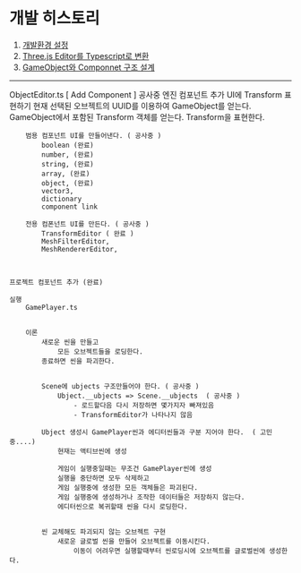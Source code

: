 # 개발 히스토리

001. [개발환경 설정](./histories/001.md)
002. [Three.js Editor를 Typescript로 변환](./histories/002.md)
003. [GameObject와 Componnet 구조 설계](./histories/003.md)

----------------------------------------


ObjectEditor.ts
    [ Add Component ] 공사중
    엔진 컴포넌트 추가
        UI에 Transform 표현하기
            현재 선택된 오브젝트의 UUID를 이용하여 GameObject를 얻는다.
            GameObject에서 포함된 Transform 객체를 얻는다.
            Transform을 표현한다.

        범용 컴포넌트 UI를 만들어낸다. ( 공사중 )
            boolean (완료)
            number, (완료)
            string, (완료)
            array, (완료)
            object, (완료)
            vector3,
            dictionary
            component link

        전용 컴폰넌트 UI를 만든다. ( 공사중 )
            TransformEditor ( 완료 )
            MeshFilterEditor,
            MeshRendererEditor,



    프로젝트 컴포넌트 추가 (완료)

    실행
        GamePlayer.ts


        이론
            새로운 씬을 만들고
                모든 오브젝트들을 로딩한다.
            종료하면 씬을 파괴한다.


            Scene에 ubjects 구조만들어야 한다. ( 공사중 )
                Ubject.__ubjects => Scene.__ubjects  ( 공사중 )
                    - 로드할다음 다시 저장하면 몇가지자 빠져있음
                    - TransformEditor가 나타나지 않음

            Ubject 생성시 GamePlayer씬과 에디터씬들과 구분 지어야 한다.  ( 고민중....)
                현재는 액티브씬에 생성

                게임이 실행중일때는 무조건 GamePlayer씬에 생성
                실행을 중단하면 모두 삭제하고
                게임 실행중에 생성한 모든 객체들은 파괴된다.
                게임 실행중에 생성하거나 조작한 데이터들은 저장하지 않는다.
                에디터씬으로 복귀할때 씬을 다시 로딩한다.


            씬 교체해도 파괴되지 않는 오브젝트 구현
                새로운 글로벌 씬을 만들어 오브젝트를 이동시킨다.
                    이동이 어려우면 실행할때부터 씬로딩시에 오브젝트를 글로벌씬에 생성한다.



